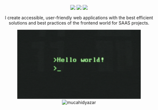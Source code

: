 <!-- center everything -->
<div align="center">

[![](https://img.shields.io/badge/linkedin-%230077B5.svg?&style=for-the-badge&logo=linkedin&logoColor=white)](https://www.linkedin.com/in/mucahidyazar)
[![](https://img.shields.io/badge/medium-%2312100E.svg?&style=for-the-badge&logo=medium&logoColor=white)](https://medium.com/@mucahidyazar)
[![](https://img.shields.io/badge/mucahid.dev-green?style=for-the-badge)](https://mucahid.dev)

I create accessible, user-friendly web applications with the best efficient
solutions and best practices of the frontend world for SAAS projects.

<img src="https://github.com/mucahidyazar/mucahidyazar/blob/master/cover.gif?raw=true" alt="mucahidyazar" width="400" />

<img src="https://komarev.com/ghpvc/?username=mucahidyazar" alt="mucahidyazar" />

</div>
